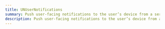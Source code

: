 ```yaml
---
title: UNUserNotifications
summary: Push user-facing notifications to the user’s device from a server, or generate them locally from your app.
description: Push user-facing notifications to the user’s device from a server, or generate them locally from your app.
---
```

